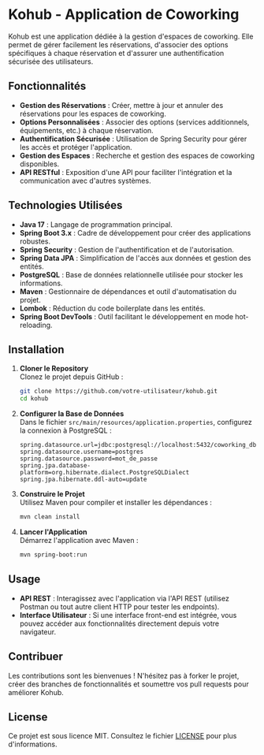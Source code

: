 # Kohub - Application de Coworking

Kohub est une application dédiée à la gestion d'espaces de coworking. Elle permet de gérer facilement les réservations, d'associer des options spécifiques à chaque réservation et d'assurer une authentification sécurisée des utilisateurs.

## Fonctionnalités

- **Gestion des Réservations** : Créer, mettre à jour et annuler des réservations pour les espaces de coworking.
- **Options Personnalisées** : Associer des options (services additionnels, équipements, etc.) à chaque réservation.
- **Authentification Sécurisée** : Utilisation de Spring Security pour gérer les accès et protéger l'application.
- **Gestion des Espaces** : Recherche et gestion des espaces de coworking disponibles.
- **API RESTful** : Exposition d'une API pour faciliter l'intégration et la communication avec d'autres systèmes.

## Technologies Utilisées

- **Java 17** : Langage de programmation principal.
- **Spring Boot 3.x** : Cadre de développement pour créer des applications robustes.
- **Spring Security** : Gestion de l'authentification et de l'autorisation.
- **Spring Data JPA** : Simplification de l'accès aux données et gestion des entités.
- **PostgreSQL** : Base de données relationnelle utilisée pour stocker les informations.
- **Maven** : Gestionnaire de dépendances et outil d'automatisation du projet.
- **Lombok** : Réduction du code boilerplate dans les entités.
- **Spring Boot DevTools** : Outil facilitant le développement en mode hot-reloading.

## Installation

1. **Cloner le Repository**  
   Clonez le projet depuis GitHub :
   ```bash
   git clone https://github.com/votre-utilisateur/kohub.git
   cd kohub
   ```

2. **Configurer la Base de Données**  
   Dans le fichier `src/main/resources/application.properties`, configurez la connexion à PostgreSQL :
   ```properties
   spring.datasource.url=jdbc:postgresql://localhost:5432/coworking_db
   spring.datasource.username=postgres
   spring.datasource.password=mot_de_passe
   spring.jpa.database-platform=org.hibernate.dialect.PostgreSQLDialect
   spring.jpa.hibernate.ddl-auto=update
   ```

3. **Construire le Projet**  
   Utilisez Maven pour compiler et installer les dépendances :
   ```bash
   mvn clean install
   ```

4. **Lancer l'Application**  
   Démarrez l'application avec Maven :
   ```bash
   mvn spring-boot:run
   ```

## Usage

- **API REST** : Interagissez avec l'application via l'API REST (utilisez Postman ou tout autre client HTTP pour tester les endpoints).
- **Interface Utilisateur** : Si une interface front-end est intégrée, vous pouvez accéder aux fonctionnalités directement depuis votre navigateur.

## Contribuer

Les contributions sont les bienvenues ! N'hésitez pas à forker le projet, créer des branches de fonctionnalités et soumettre vos pull requests pour améliorer Kohub.

## License

Ce projet est sous licence MIT. Consultez le fichier [LICENSE](LICENSE) pour plus d'informations.



